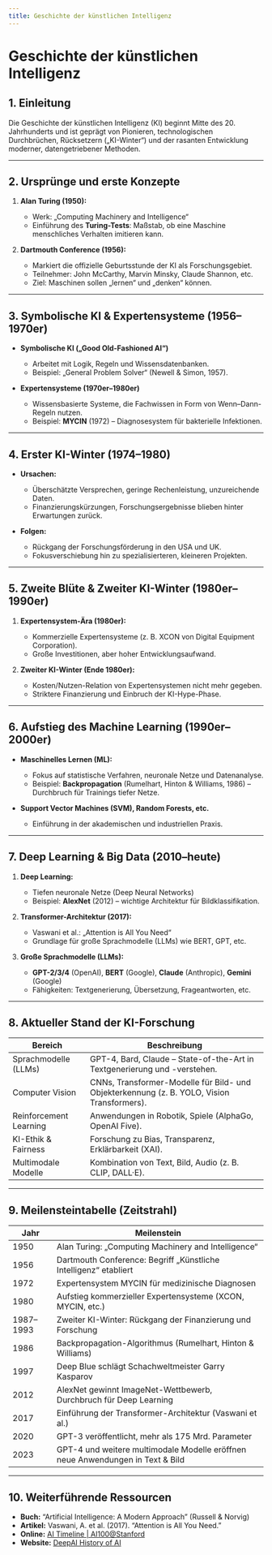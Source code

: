 ```yaml
---
title: Geschichte der künstlichen Intelligenz
---
```


# Geschichte der künstlichen Intelligenz

## 1. Einleitung

Die Geschichte der künstlichen Intelligenz (KI) beginnt Mitte des 20. Jahrhunderts und ist geprägt von Pionieren, technologischen Durchbrüchen, Rücksetzern („KI-Winter“) und der rasanten Entwicklung moderner, datengetriebener Methoden.

---

## 2. Ursprünge und erste Konzepte

1. **Alan Turing (1950):**  
   - Werk: „Computing Machinery and Intelligence“  
   - Einführung des **Turing-Tests**: Maßstab, ob eine Maschine menschliches Verhalten imitieren kann.

2. **Dartmouth Conference (1956):**  
   - Markiert die offizielle Geburtsstunde der KI als Forschungsgebiet.  
   - Teilnehmer: John McCarthy, Marvin Minsky, Claude Shannon, etc.  
   - Ziel: Maschinen sollen „lernen“ und „denken“ können.

---

## 3. Symbolische KI & Expertensysteme (1956–1970er)

- **Symbolische KI („Good Old-Fashioned AI“)**  
  - Arbeitet mit Logik, Regeln und Wissensdatenbanken.  
  - Beispiel: „General Problem Solver“ (Newell & Simon, 1957).

- **Expertensysteme (1970er–1980er)**  
  - Wissensbasierte Systeme, die Fachwissen in Form von Wenn–Dann-Regeln nutzen.  
  - Beispiel: **MYCIN** (1972) – Diagnosesystem für bakterielle Infektionen.

---

## 4. Erster KI-Winter (1974–1980)

- **Ursachen:**  
  - Überschätzte Versprechen, geringe Rechenleistung, unzureichende Daten.  
  - Finanzierungskürzungen, Forschungsergebnisse blieben hinter Erwartungen zurück.

- **Folgen:**  
  - Rückgang der Forschungsförderung in den USA und UK.  
  - Fokusverschiebung hin zu spezialisierteren, kleineren Projekten.

---

## 5. Zweite Blüte & Zweiter KI-Winter (1980er–1990er)

1. **Expertensystem-Ära (1980er):**  
   - Kommerzielle Expertensysteme (z. B. XCON von Digital Equipment Corporation).  
   - Große Investitionen, aber hoher Entwicklungsaufwand.

2. **Zweiter KI-Winter (Ende 1980er):**  
   - Kosten/Nutzen-Relation von Expertensystemen nicht mehr gegeben.  
   - Striktere Finanzierung und Einbruch der KI-Hype-Phase.

---

## 6. Aufstieg des Machine Learning (1990er–2000er)

- **Maschinelles Lernen (ML):**  
  - Fokus auf statistische Verfahren, neuronale Netze und Datenanalyse.  
  - Beispiel: **Backpropagation** (Rumelhart, Hinton & Williams, 1986) – Durchbruch für Trainings tiefer Netze.

- **Support Vector Machines (SVM), Random Forests, etc.**  
  - Einführung in der akademischen und industriellen Praxis.

---

## 7. Deep Learning & Big Data (2010–heute)

1. **Deep Learning:**  
   - Tiefen neuronale Netze (Deep Neural Networks)  
   - Beispiel: **AlexNet** (2012) – wichtige Architektur für Bildklassifikation.

2. **Transformer-Architektur (2017):**  
   - Vaswani et al.: „Attention is All You Need“  
   - Grundlage für große Sprachmodelle (LLMs) wie BERT, GPT, etc.

3. **Große Sprachmodelle (LLMs):**  
   - **GPT-2/3/4** (OpenAI), **BERT** (Google), **Claude** (Anthropic), **Gemini** (Google)  
   - Fähigkeiten: Textgenerierung, Übersetzung, Frageantworten, etc.

---

## 8. Aktueller Stand der KI-Forschung

| **Bereich**                | **Beschreibung**                                                                           |
|----------------------------|-------------------------------------------------------------------------------------------|
| Sprachmodelle (LLMs)       | GPT-4, Bard, Claude – State-of-the-Art in Textgenerierung und -verstehen.                 |
| Computer Vision            | CNNs, Transformer-Modelle für Bild- und Objekterkennung (z. B. YOLO, Vision Transformers). |
| Reinforcement Learning     | Anwendungen in Robotik, Spiele (AlphaGo, OpenAI Five).                                    |
| KI-Ethik & Fairness        | Forschung zu Bias, Transparenz, Erklärbarkeit (XAI).                                      |
| Multimodale Modelle        | Kombination von Text, Bild, Audio (z. B. CLIP, DALL·E).                                   |

---

## 9. Meilensteintabelle (Zeitstrahl)

| **Jahr** | **Meilenstein**                                                                 |
|----------|---------------------------------------------------------------------------------|
| 1950     | Alan Turing: „Computing Machinery and Intelligence“                             |
| 1956     | Dartmouth Conference: Begriff „Künstliche Intelligenz“ etabliert                 |
| 1972     | Expertensystem MYCIN für medizinische Diagnosen                                  |
| 1980     | Aufstieg kommerzieller Expertensysteme (XCON, MYCIN, etc.)                       |
| 1987–1993| Zweiter KI-Winter: Rückgang der Finanzierung und Forschung                       |
| 1986     | Backpropagation-Algorithmus (Rumelhart, Hinton & Williams)                        |
| 1997     | Deep Blue schlägt Schachweltmeister Garry Kasparov                               |
| 2012     | AlexNet gewinnt ImageNet-Wettbewerb, Durchbruch für Deep Learning                |
| 2017     | Einführung der Transformer-Architektur (Vaswani et al.)                          |
| 2020     | GPT-3 veröffentlicht, mehr als 175 Mrd. Parameter                                 |
| 2023     | GPT-4 und weitere multimodale Modelle eröffnen neue Anwendungen in Text & Bild    |

---

## 10. Weiterführende Ressourcen

- **Buch:** “Artificial Intelligence: A Modern Approach” (Russell & Norvig)  
- **Artikel:** Vaswani, A. et al. (2017). “Attention is All You Need.”  
- **Online:** [AI Timeline | AI100@Stanford](https://ai100.stanford.edu/monitoring-ai/ai-timeline)  
- **Website:** [DeepAI History of AI](https://deepai.org/history-of-ai)

